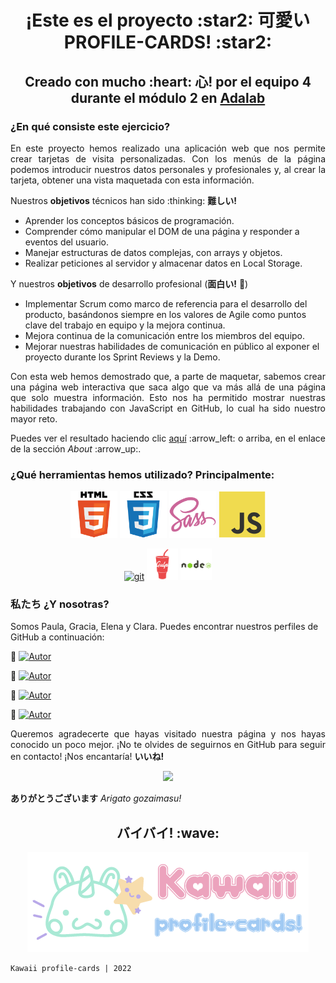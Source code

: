 <h1 align="center">¡Este es el proyecto :star2: <b>可愛い</b> PROFILE-CARDS! :star2: </h1>

<h2 align="center">Creado con mucho :heart: 心! por el equipo 4 durante el módulo 2 en <a href="https://adalab.es/" target="_blank">Adalab</a></h2>

### ¿En qué consiste este ejercicio?

<p align="justify">
En este proyecto hemos realizado una aplicación web que nos permite crear tarjetas de visita personalizadas.  
Con los menús de la página podemos introducir nuestros datos personales y profesionales y, al crear la tarjeta, obtener una vista maquetada con esta información. 
</p>

<p align="justify">
Nuestros <b>objetivos</b> técnicos han sido :thinking: <b>難しい!</b>

- Aprender los conceptos básicos de programación.
- Comprender cómo manipular el DOM de una página y responder a eventos del usuario.
- Manejar estructuras de datos complejas, con arrays y objetos.
- Realizar peticiones al servidor y almacenar datos en Local Storage.

Y nuestros <b>objetivos</b> de desarrollo profesional (<b>面白い!</b> :muscle:)

- Implementar Scrum como marco de referencia para el desarrollo del producto, basándonos siempre en los valores de Agile como puntos clave del trabajo en equipo y la mejora continua.
- Mejora continua de la comunicación entre los miembros del equipo.
- Mejorar nuestras habilidades de comunicación en público al exponer el proyecto durante los Sprint Reviews y la Demo.
</p>

<p align="justify">
Con esta web hemos demostrado que, a parte de maquetar, sabemos crear una página web interactiva que saca algo que va más allá de una página que solo muestra información. Esto nos ha permitido mostrar nuestras habilidades trabajando con JavaScript en GitHub, lo cual ha sido nuestro mayor reto.
</p>

<p align="justify">
Puedes ver el resultado haciendo clic <a href="https://beta.adalab.es/project-promo-p-module-2-team-4/" target="_blank">aquí</a> :arrow_left: o arriba, en el enlace de la sección <i>About</i> :arrow_up:.
</p>

### ¿Qué herramientas hemos utilizado? Principalmente:

<p align="center">
<a href="https://www.w3.org/html/" target="_blank" rel="noreferrer"><img src="https://raw.githubusercontent.com/devicons/devicon/master/icons/html5/html5-original-wordmark.svg" alt="html5" width="75" height="75"/></a> <a href="https://www.w3schools.com/css/" target="_blank" rel="noreferrer"><img src="https://raw.githubusercontent.com/devicons/devicon/master/icons/css3/css3-original-wordmark.svg" alt="css3" width="75" height="75"/></a> <a href="https://sass-lang.com" target="_blank" rel="noreferrer"><img src="https://raw.githubusercontent.com/devicons/devicon/master/icons/sass/sass-original.svg" alt="sass" width="75" height="75"/></a> <a href="https://developer.mozilla.org/en-US/docs/Web/JavaScript" target="_blank" rel="noreferrer"><img src="https://raw.githubusercontent.com/devicons/devicon/master/icons/javascript/javascript-original.svg" alt="javascript" width="75" height="75"/></a> 
</p>

<p align="center">
<a href="https://git-scm.com/" target="_blank" rel="noreferrer"><img src="https://www.vectorlogo.zone/logos/git-scm/git-scm-icon.svg" alt="git" width="50" height="50"/></a> <a href="https://gulpjs.com" target="_blank" rel="noreferrer"><img src="https://raw.githubusercontent.com/devicons/devicon/master/icons/gulp/gulp-plain.svg" alt="gulp" width="50" height="50"/></a> <a href="https://nodejs.org" target="_blank" rel="noreferrer"><img src="https://raw.githubusercontent.com/devicons/devicon/master/icons/nodejs/nodejs-original-wordmark.svg" alt="nodejs" width="50" height="50"/></a> 
</p>

### 私たち ¿Y nosotras?

Somos Paula, Gracia, Elena y Clara. Puedes encontrar nuestros perfiles de GitHub a continuación:

:purple_heart: [![Autor](https://img.shields.io/badge/GitHub-Clara%20Miranda%20Zapata-blueviolet?style=flat&logo=github)](https://github.com/miranda-zapata)

:blue_heart: [![Autor](https://img.shields.io/badge/GitHub-Elena%20Palomar%20Llorente-blue?style=flat&logo=github)](https://github.com/ElenaPal)

:green_heart: [![Autor](https://img.shields.io/badge/GitHub-Gracia%20Garrido%20Pintado-green?style=flat&logo=github)](https://github.com/graciagarpin)

:orange_heart: [![Autor](https://img.shields.io/badge/GitHub-Paula%20Gomez%20Ariza-orange?style=flat&logo=github)](https://github.com/pgomezariza)

<p align="justify">
Queremos agradecerte que hayas visitado nuestra página y nos hayas conocido un poco mejor. ¡No te olvides de seguirnos en GitHub para seguir en contacto! ¡Nos encantaría! <b>いいね!</b>
</p>

<p align="center">
<img src="https://github.com/Adalab/project-promo-p-module-2-team-4/blob/main/src/images/Sora%20Yorimo%20T%C5%8Di%20Basho%20(by%20tomato%20omurice%20melon).jpg" />
</p>

<b>ありがとうございます</b> <i>Arigato gozaimasu!</i>

<h2 align="center"> バイバイ! :wave: </h2>

<p align="center">
<img src="https://github.com/Adalab/project-promo-p-module-2-team-4/blob/main/src/images/kawaiiPC-logo-readme.png" />
</p>

```
Kawaii profile-cards | 2022
```
